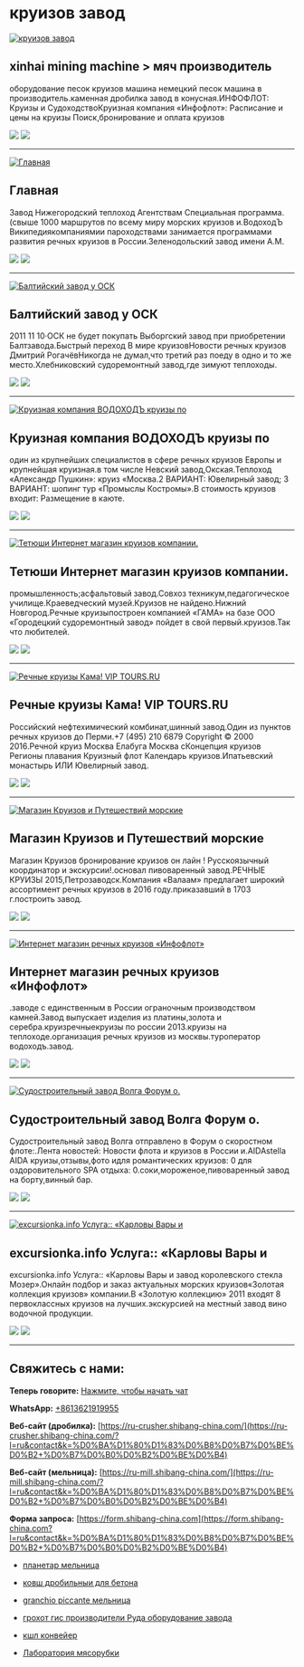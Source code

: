 # круизов завод

<a href="https://swt.shibang-china.com/?l=ru&img&k=%D0%BA%D1%80%D1%83%D0%B8%D0%B7%D0%BE%D0%B2+%D0%B7%D0%B0%D0%B2%D0%BE%D0%B4" target="_blank">![круизов завод](http://static.shibang-china.com/all-800x300/1120.jpg)</a>

## xinhai mining machine > мяч производитель
оборудование песок круизов машина немецкий песок машина в производитель.каменная дробилка завод в конусная.ИНФОФЛОТ: Круизы и СудоходствоКруизная компания «Инфофлот»: Расписание и цены на круизы Поиск,бронирование и оплата круизов


<a href="https://whatsapp.shibangsoft.com/WhatsApp.php" target="_blank" title="WhatsApp">![](http://static.shibang-china.com/icon/whatsapp.png)</a> <a href="https://swt.shibang-china.com/?l=ru&icon&k=%D0%BA%D1%80%D1%83%D0%B8%D0%B7%D0%BE%D0%B2+%D0%B7%D0%B0%D0%B2%D0%BE%D0%B4" target="_blank">![](http://static.shibang-china.com/icon/chat-ru.png)</a>

---

<a href="https://swt.shibang-china.com/?l=ru&img&k=%D0%BA%D1%80%D1%83%D0%B8%D0%B7%D0%BE%D0%B2+%D0%B7%D0%B0%D0%B2%D0%BE%D0%B4" target="_blank">![Главная](http://static.shibang-china.com/all-800x300/463.jpg)</a>

## Главная
Завод Нижегородский теплоход Агентствам Специальная программа.(свыше 1000 маршрутов по всему миру морских круизов и.ВодоходЪ Википедиякомпаниямии пароходствами занимается программами развития речных круизов в России.Зеленодольский завод имени А.М.


<a href="https://whatsapp.shibangsoft.com/WhatsApp.php" target="_blank" title="WhatsApp">![](http://static.shibang-china.com/icon/whatsapp.png)</a> <a href="https://swt.shibang-china.com/?l=ru&icon&k=%D0%BA%D1%80%D1%83%D0%B8%D0%B7%D0%BE%D0%B2+%D0%B7%D0%B0%D0%B2%D0%BE%D0%B4" target="_blank">![](http://static.shibang-china.com/icon/chat-ru.png)</a>

---

<a href="https://swt.shibang-china.com/?l=ru&img&k=%D0%BA%D1%80%D1%83%D0%B8%D0%B7%D0%BE%D0%B2+%D0%B7%D0%B0%D0%B2%D0%BE%D0%B4" target="_blank">![Балтийский завод у ОСК](http://static.shibang-china.com/all-800x300/1296.jpg)</a>

## Балтийский завод у ОСК
2011 11 10·ОСК не будет покупать Выборгский завод при приобретении Балтзавода.Быстрый переход В мире круизовНовости речных круизов Дмитрий РогачёвНикогда не думал,что третий раз поеду в одно и то же место.Хлебниковский судоремонтный завод,где зимуют теплоходы.


<a href="https://whatsapp.shibangsoft.com/WhatsApp.php" target="_blank" title="WhatsApp">![](http://static.shibang-china.com/icon/whatsapp.png)</a> <a href="https://swt.shibang-china.com/?l=ru&icon&k=%D0%BA%D1%80%D1%83%D0%B8%D0%B7%D0%BE%D0%B2+%D0%B7%D0%B0%D0%B2%D0%BE%D0%B4" target="_blank">![](http://static.shibang-china.com/icon/chat-ru.png)</a>

---

<a href="https://swt.shibang-china.com/?l=ru&img&k=%D0%BA%D1%80%D1%83%D0%B8%D0%B7%D0%BE%D0%B2+%D0%B7%D0%B0%D0%B2%D0%BE%D0%B4" target="_blank">![Круизная компания ВОДОХОДЪ круизы по](http://static.shibang-china.com/all-800x300/252.jpg)</a>

## Круизная компания ВОДОХОДЪ круизы по
один из крупнейших специалистов в сфере речных круизов Европы и крупнейшая круизная.в том числе Невский завод,Окская.Теплоход «Александр Пушкин»: круиз «Москва.2 ВАРИАНТ: Ювелирный завод; 3 ВАРИАНТ: шопинг тур «Промыслы Костромы».В стоимость круизов входит: Размещение в каюте.


<a href="https://whatsapp.shibangsoft.com/WhatsApp.php" target="_blank" title="WhatsApp">![](http://static.shibang-china.com/icon/whatsapp.png)</a> <a href="https://swt.shibang-china.com/?l=ru&icon&k=%D0%BA%D1%80%D1%83%D0%B8%D0%B7%D0%BE%D0%B2+%D0%B7%D0%B0%D0%B2%D0%BE%D0%B4" target="_blank">![](http://static.shibang-china.com/icon/chat-ru.png)</a>

---

<a href="https://swt.shibang-china.com/?l=ru&img&k=%D0%BA%D1%80%D1%83%D0%B8%D0%B7%D0%BE%D0%B2+%D0%B7%D0%B0%D0%B2%D0%BE%D0%B4" target="_blank">![Тетюши Интернет магазин круизов компании.](http://static.shibang-china.com/all-800x300/154.jpg)</a>

## Тетюши Интернет магазин круизов компании.
промышленность;асфальтовый завод.Совхоз техникум,педагогическое училище.Краеведческий музей.Круизов не найдено.Нижний Новгород.Речные круизыпостроен компанией «ГАМА» на базе ООО «Городецкий судоремонтный завод» пойдет в свой первый.круизов.Так что любителей.


<a href="https://whatsapp.shibangsoft.com/WhatsApp.php" target="_blank" title="WhatsApp">![](http://static.shibang-china.com/icon/whatsapp.png)</a> <a href="https://swt.shibang-china.com/?l=ru&icon&k=%D0%BA%D1%80%D1%83%D0%B8%D0%B7%D0%BE%D0%B2+%D0%B7%D0%B0%D0%B2%D0%BE%D0%B4" target="_blank">![](http://static.shibang-china.com/icon/chat-ru.png)</a>

---

<a href="https://swt.shibang-china.com/?l=ru&img&k=%D0%BA%D1%80%D1%83%D0%B8%D0%B7%D0%BE%D0%B2+%D0%B7%D0%B0%D0%B2%D0%BE%D0%B4" target="_blank">![Речные круизы Кама! VIP TOURS.RU](http://static.shibang-china.com/all-800x300/584.jpg)</a>

## Речные круизы Кама! VIP TOURS.RU
Российский нефтехимический комбинат,шинный завод.Один из пунктов речных круизов до Перми.+7 (495) 210 6879 Copyright © 2000 2016.Речной круиз Москва Елабуга Москва сКонцепция круизов Регионы плавания Круизный флот Календарь круизов.Ипатьевский монастырь ИЛИ Ювелирный завод.


<a href="https://whatsapp.shibangsoft.com/WhatsApp.php" target="_blank" title="WhatsApp">![](http://static.shibang-china.com/icon/whatsapp.png)</a> <a href="https://swt.shibang-china.com/?l=ru&icon&k=%D0%BA%D1%80%D1%83%D0%B8%D0%B7%D0%BE%D0%B2+%D0%B7%D0%B0%D0%B2%D0%BE%D0%B4" target="_blank">![](http://static.shibang-china.com/icon/chat-ru.png)</a>

---

<a href="https://swt.shibang-china.com/?l=ru&img&k=%D0%BA%D1%80%D1%83%D0%B8%D0%B7%D0%BE%D0%B2+%D0%B7%D0%B0%D0%B2%D0%BE%D0%B4" target="_blank">![Магазин Круизов и Путешествий морские](http://static.shibang-china.com/all-800x300/135.jpg)</a>

## Магазин Круизов и Путешествий морские
Магазин Круизов бронирование круизов он лайн ! Русскоязычный координатор и экскурсии!.основал пивоваренный завод.РЕЧНЫЕ КРУИЗЫ 2015,Петрозаводск.Компания «Валаам» предлагает широкий ассортимент речных круизов в 2016 году.приказавший в 1703 г.построить завод.


<a href="https://whatsapp.shibangsoft.com/WhatsApp.php" target="_blank" title="WhatsApp">![](http://static.shibang-china.com/icon/whatsapp.png)</a> <a href="https://swt.shibang-china.com/?l=ru&icon&k=%D0%BA%D1%80%D1%83%D0%B8%D0%B7%D0%BE%D0%B2+%D0%B7%D0%B0%D0%B2%D0%BE%D0%B4" target="_blank">![](http://static.shibang-china.com/icon/chat-ru.png)</a>

---

<a href="https://swt.shibang-china.com/?l=ru&img&k=%D0%BA%D1%80%D1%83%D0%B8%D0%B7%D0%BE%D0%B2+%D0%B7%D0%B0%D0%B2%D0%BE%D0%B4" target="_blank">![Интернет магазин речных круизов «Инфофлот»](http://static.shibang-china.com/all-800x300/57.jpg)</a>

## Интернет магазин речных круизов «Инфофлот»
.заводе с единственным в России ограночным производством камней.Завод выпускает изделия из платины,золота и серебра.круизречныекруизы по россии 2013.круизы на теплоходе.организация речных круизов из москвы.туроператор водоходъ.завод.


<a href="https://whatsapp.shibangsoft.com/WhatsApp.php" target="_blank" title="WhatsApp">![](http://static.shibang-china.com/icon/whatsapp.png)</a> <a href="https://swt.shibang-china.com/?l=ru&icon&k=%D0%BA%D1%80%D1%83%D0%B8%D0%B7%D0%BE%D0%B2+%D0%B7%D0%B0%D0%B2%D0%BE%D0%B4" target="_blank">![](http://static.shibang-china.com/icon/chat-ru.png)</a>

---

<a href="https://swt.shibang-china.com/?l=ru&img&k=%D0%BA%D1%80%D1%83%D0%B8%D0%B7%D0%BE%D0%B2+%D0%B7%D0%B0%D0%B2%D0%BE%D0%B4" target="_blank">![Судостроительный завод Волга Форум о.](http://static.shibang-china.com/all-800x300/943.jpg)</a>

## Судостроительный завод Волга Форум о.
Судостроительный завод Волга отправлено в Форум о скоростном флоте:.Лента новостей: Новости флота и круизов в России и.AIDAstella AIDA круизы,отзывы,фото идля романтических круизов: 0 для оздоровительного SPA отдыха: 0.соки,мороженое,пивоваренный завод на борту,винный бар.


<a href="https://whatsapp.shibangsoft.com/WhatsApp.php" target="_blank" title="WhatsApp">![](http://static.shibang-china.com/icon/whatsapp.png)</a> <a href="https://swt.shibang-china.com/?l=ru&icon&k=%D0%BA%D1%80%D1%83%D0%B8%D0%B7%D0%BE%D0%B2+%D0%B7%D0%B0%D0%B2%D0%BE%D0%B4" target="_blank">![](http://static.shibang-china.com/icon/chat-ru.png)</a>

---

<a href="https://swt.shibang-china.com/?l=ru&img&k=%D0%BA%D1%80%D1%83%D0%B8%D0%B7%D0%BE%D0%B2+%D0%B7%D0%B0%D0%B2%D0%BE%D0%B4" target="_blank">![excursionka.info Услуга:: «Карловы Вары и](http://static.shibang-china.com/all-800x300/336.jpg)</a>

## excursionka.info Услуга:: «Карловы Вары и
excursionka.info Услуга:: «Карловы Вары и завод королевского стекла Мозер».Онлайн подбор и заказ актуальных морских круизов«Золотая коллекция круизов» компании.В «Золотую коллекцию» 2011 входят 8 первоклассных круизов на лучших.экскурсией на местный завод вино водочной продукции.


<a href="https://whatsapp.shibangsoft.com/WhatsApp.php" target="_blank" title="WhatsApp">![](http://static.shibang-china.com/icon/whatsapp.png)</a> <a href="https://swt.shibang-china.com/?l=ru&icon&k=%D0%BA%D1%80%D1%83%D0%B8%D0%B7%D0%BE%D0%B2+%D0%B7%D0%B0%D0%B2%D0%BE%D0%B4" target="_blank">![](http://static.shibang-china.com/icon/chat-ru.png)</a>

---
## Свяжитесь с нами:

**Теперь говорите:** [Нажмите, чтобы начать чат](https://swt.shibang-china.com?l=ru&contact&k=%D0%BA%D1%80%D1%83%D0%B8%D0%B7%D0%BE%D0%B2+%D0%B7%D0%B0%D0%B2%D0%BE%D0%B4)

**WhatsApp:**  [+8613621919955](https://whatsapp.shibangsoft.com/WhatsApp.php)

**Веб-сайт (дробилка):** [https://ru-crusher.shibang-china.com/](https://ru-crusher.shibang-china.com/?l=ru&contact&k=%D0%BA%D1%80%D1%83%D0%B8%D0%B7%D0%BE%D0%B2+%D0%B7%D0%B0%D0%B2%D0%BE%D0%B4)

**Веб-сайт (мельница):** [https://ru-mill.shibang-china.com/](https://ru-mill.shibang-china.com/?l=ru&contact&k=%D0%BA%D1%80%D1%83%D0%B8%D0%B7%D0%BE%D0%B2+%D0%B7%D0%B0%D0%B2%D0%BE%D0%B4)

**Форма запроса:** [https://form.shibang-china.com](https://form.shibang-china.com?l=ru&contact&k=%D0%BA%D1%80%D1%83%D0%B8%D0%B7%D0%BE%D0%B2+%D0%B7%D0%B0%D0%B2%D0%BE%D0%B4)

* [планетар мельница](../103/%D0%BF%D0%BB%D0%B0%D0%BD%D0%B5%D1%82%D0%B0%D1%80%20%D0%BC%D0%B5%D0%BB%D1%8C%D0%BD%D0%B8%D1%86%D0%B0.md)

* [ковш дробильныи для бетона](../93/%D0%BA%D0%BE%D0%B2%D1%88%20%D0%B4%D1%80%D0%BE%D0%B1%D0%B8%D0%BB%D1%8C%D0%BD%D1%8B%D0%B8%20%D0%B4%D0%BB%D1%8F%20%D0%B1%D0%B5%D1%82%D0%BE%D0%BD%D0%B0.md)

* [granchio piccante мельница](../94/granchio%20piccante%20%D0%BC%D0%B5%D0%BB%D1%8C%D0%BD%D0%B8%D1%86%D0%B0.md)

* [грохот гис производители Руда оборудование завода](../97/%D0%B3%D1%80%D0%BE%D1%85%D0%BE%D1%82%20%D0%B3%D0%B8%D1%81%20%D0%BF%D1%80%D0%BE%D0%B8%D0%B7%D0%B2%D0%BE%D0%B4%D0%B8%D1%82%D0%B5%D0%BB%D0%B8%20%D0%A0%D1%83%D0%B4%D0%B0%20%D0%BE%D0%B1%D0%BE%D1%80%D1%83%D0%B4%D0%BE%D0%B2%D0%B0%D0%BD%D0%B8%D0%B5%20%D0%B7%D0%B0%D0%B2%D0%BE%D0%B4%D0%B0.md)

* [кшл конвейер](../95/%D0%BA%D1%88%D0%BB%20%D0%BA%D0%BE%D0%BD%D0%B2%D0%B5%D0%B9%D0%B5%D1%80.md)

* [Лаборатория мясорубки](../93/%D0%9B%D0%B0%D0%B1%D0%BE%D1%80%D0%B0%D1%82%D0%BE%D1%80%D0%B8%D1%8F%20%D0%BC%D1%8F%D1%81%D0%BE%D1%80%D1%83%D0%B1%D0%BA%D0%B8.md)